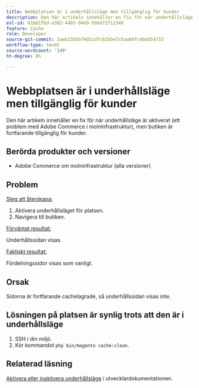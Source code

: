 ```yaml
---
title: Webbplatsen är i underhållsläge men tillgänglig för kunder
description: Den här artikeln innehåller en fix för när underhållsläge är aktiverat (ett problem med Adobe Commerce i molninfrastruktur), men butiken är fortfarande tillgänglig för kunder.
exl-id: 61b81fbd-a382-44b5-94e9-5b6d72f11349
feature: Cache
role: Developer
source-git-commit: 2aeb2355b74d1cdfc62b5e7c5aa04fcd0a654733
workflow-type: tm+mt
source-wordcount: '149'
ht-degree: 0%

---
```


# Webbplatsen är i underhållsläge men tillgänglig för kunder

Den här artikeln innehåller en fix för när underhållsläge är aktiverat (ett problem med Adobe Commerce i molninfrastruktur), men butiken är fortfarande tillgänglig för kunder.

## Berörda produkter och versioner

* Adobe Commerce om molninfrastruktur (alla versioner)

## Problem

<u>Steg att återskapa:</u>

1. Aktivera underhållsläget för platsen.
1. Navigera till butiken.

<u>Förväntat resultat:</u>

Underhållssidan visas.

<u>Faktiskt resultat:</u>

Fördelningssidor visas som vanligt.

## Orsak

Sidorna är fortfarande cachelagrade, så underhållssidan visas inte.

## Lösningen på platsen är synlig trots att den är i underhållsläge

1. SSH i din miljö.
1. Kör kommandot `php bin/magento cache:clean`.

## Relaterad läsning

[Aktivera eller inaktivera underhållsläge](https://experienceleague.adobe.com/en/docs/commerce-operations/installation-guide/tutorials/maintenance-mode) i utvecklardokumentationen.
